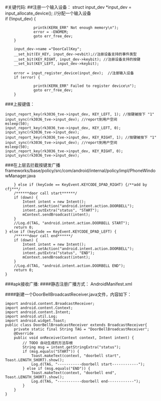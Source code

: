 #关键代码:
##注册一个输入设备：
        struct input_dev *input_dev = input_allocate_device();   //分配一个输入设备   
        if (!input_dev) {    
              
                 printk(KERN_ERR" Not enough memory\n");    
                 error = -ENOMEM;    
                 goto err_free_dev;    
        }    
  
        input_dev->name ="DoorCallKey";
        __set_bit(EV_KEY, input_dev->evbit);//注册设备支持的事件类型  
        __set_bit(KEY_RIGHT, input_dev->keybit); //注册设备支持的按键  
        __set_bit(KEY_LEFT, input_dev->keybit);
	
        error = input_register_device(input_dev);  //注册输入设备  
        if (error) {   
              
                 printk(KERN_ERR" Failed to register device\n");    
                 goto err_free_dev;    
        }

###上报键值：

	input_report_key(rk3036_tve->input_dev, KEY_LEFT, 1); //按键被按下 "1"
	input_sync(rk3036_tve->input_dev); //report到用户空间
	msleep(50);
	input_report_key(rk3036_tve->input_dev, KEY_LEFT, 0);
	input_sync(rk3036_tve->input_dev);
	input_report_key(rk3036_tve->input_dev, KEY_RIGHT, 1); //按键被按下 "1"
	input_sync(rk3036_tve->input_dev); //report到用户空间 
	msleep(50);
	input_report_key(rk3036_tve->input_dev, KEY_RIGHT, 0); 
	input_sync(rk3036_tve->input_dev);

###在上层去拦截按键发广播
frameworks/base/policy/src/com/android/internal/policy/impl/PhoneWindowManager.java

    	} else if (keyCode == KeyEvent.KEYCODE_DPAD_RIGHT) {/**add by cfj***/
		/******door call start******/ 
		if (down) {
			Intent intent = new Intent();
			intent.setAction("android.intent.action.DOORBELL");                               
			intent.putExtra("status", "START"); 
			mContext.sendBroadcast(intent);
		}
		//Log.d(TAG, "android.intent.action.DOORBELL START");
		return 0;
	} else if (keyCode == KeyEvent.KEYCODE_DPAD_LEFT) {
		/******door call end******/
		if (down) {
			Intent intent = new Intent();
			intent.setAction("android.intent.action.DOORBELL");                               
			intent.putExtra("status", "END"); 
			mContext.sendBroadcast(intent);
		}
		//Log.d(TAG, "android.intent.action.DOORBELL END");
		return 0;
	}


###apk接收广播:
####静态注册广播方式：
	AndroidManifest.xml
	<receiver android:name=".DoorBellBroadcastReceiver">
	            <intent-filter>
	               <action android:name="android.intent.action.DOORBELL"/>
	            </intent-filter>
	 </receiver>

####新建一个DoorBellBroadcastReceiver.java文件，内容如下：

	import android.content.BroadcastReceiver;
	import android.content.Context;
	import android.content.Intent;
	import android.util.Log;
	import android.widget.Toast;
	public class DoorBellBroadcastReceiver extends BroadcastReceiver{
		private static final String TAG = "DoorBellBroadcastReceiver";
		@Override
		public void onReceive(Context context, Intent intent) {
			// TODO 自动生成的方法存根
			String msg = intent.getStringExtra("status");
			if (msg.equals("START")) {
				Toast.makeText(context, "doorbell start", Toast.LENGTH_SHORT).show();
				Log.d(TAG, "-----------doorbell start------------");
			} else if (msg.equals("END")) {
				Toast.makeText(context, "doorbell end", Toast.LENGTH_SHORT).show();
				Log.d(TAG, "-----------doorbell end------------");
			}
		}
	}


